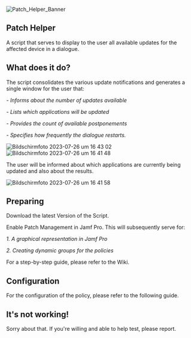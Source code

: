 
![Patch_Helper_Banner](https://github.com/avogel-mac/Patch-Helper/assets/55537498/a72f4d0d-95a6-4906-b8fa-1dac0bd6ef39)


## Patch Helper
A script that serves to display to the user all available updates for the affected device in a dialogue.

## What does it do?
The script consolidates the various update notifications and generates a single window for the user that:

_- Informs about the number of updates available_

_- Lists which applications will be updated_

_- Provides the count of available postponements_

_- Specifies how frequently the dialogue restarts._

![Bildschirmfoto 2023-07-26 um 16 43 02](https://github.com/avogel-mac/Patch-Helper/assets/55537498/d6995872-61c8-4079-9f09-cbc0580d4203)
![Bildschirmfoto 2023-07-26 um 16 41 48](https://github.com/avogel-mac/Patch-Helper/assets/55537498/dc265a33-b074-4949-8186-cdcc0831cbd2)



The user will be informed about which applications are currently being updated and also about the results.

![Bildschirmfoto 2023-07-26 um 16 41 58](https://github.com/avogel-mac/Patch-Helper/assets/55537498/e8d5cd47-e0ca-43cc-bdb6-99eb6ec2be2f)




## Preparing
Download the latest Version of the Script.

Enable Patch Management in Jamf Pro. This will subsequently serve for:

_1. A graphical representation in Jamf Pro_

_2. Creating dynamic groups for the policies_

For a step-by-step guide, please refer to the Wiki.


## Configuration

For the configuration of the policy, please refer to the following guide.

## It's not working!
Sorry about that. If you're willing and able to help test, please report.
